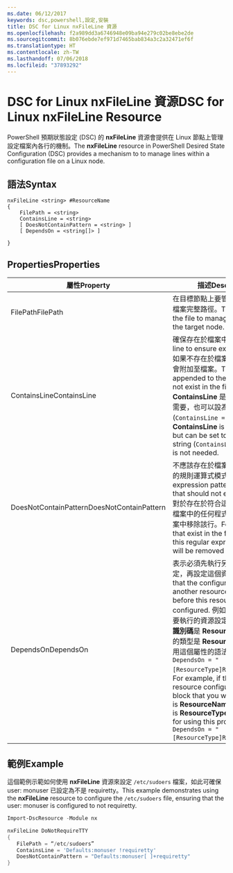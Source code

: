 ```yaml
---
ms.date: 06/12/2017
keywords: dsc,powershell,設定,安裝
title: DSC for Linux nxFileLine 資源
ms.openlocfilehash: f2a989dd3a6746948e09ba94e279c02be8ebe2de
ms.sourcegitcommit: 8b076ebde7ef971d7465bab834a3c2a32471ef6f
ms.translationtype: HT
ms.contentlocale: zh-TW
ms.lasthandoff: 07/06/2018
ms.locfileid: "37893292"
---
```

# <a name="dsc-for-linux-nxfileline-resource"></a><span data-ttu-id="0ed8b-103">DSC for Linux nxFileLine 資源</span><span class="sxs-lookup"><span data-stu-id="0ed8b-103">DSC for Linux nxFileLine Resource</span></span>

<span data-ttu-id="0ed8b-104">PowerShell 預期狀態設定 (DSC) 的 **nxFileLine** 資源會提供在 Linux 節點上管理設定檔案內各行的機制。</span><span class="sxs-lookup"><span data-stu-id="0ed8b-104">The **nxFileLine** resource in PowerShell Desired State Configuration (DSC) provides a mechanism to to manage lines within a configuration file on a Linux node.</span></span>

## <a name="syntax"></a><span data-ttu-id="0ed8b-105">語法</span><span class="sxs-lookup"><span data-stu-id="0ed8b-105">Syntax</span></span>

```
nxFileLine <string> #ResourceName
{
    FilePath = <string>
    ContainsLine = <string>
    [ DoesNotContainPattern = <string> ]
    [ DependsOn = <string[]> ]

}
```

## <a name="properties"></a><span data-ttu-id="0ed8b-106">Properties</span><span class="sxs-lookup"><span data-stu-id="0ed8b-106">Properties</span></span>

|  <span data-ttu-id="0ed8b-107">屬性</span><span class="sxs-lookup"><span data-stu-id="0ed8b-107">Property</span></span> |  <span data-ttu-id="0ed8b-108">描述</span><span class="sxs-lookup"><span data-stu-id="0ed8b-108">Description</span></span> |
|---|---|
| <span data-ttu-id="0ed8b-109">FilePath</span><span class="sxs-lookup"><span data-stu-id="0ed8b-109">FilePath</span></span>| <span data-ttu-id="0ed8b-110">在目標節點上要管理程式碼行的檔案完整路徑。</span><span class="sxs-lookup"><span data-stu-id="0ed8b-110">The full path to the file to manage lines in on the target node.</span></span>|
| <span data-ttu-id="0ed8b-111">ContainsLine</span><span class="sxs-lookup"><span data-stu-id="0ed8b-111">ContainsLine</span></span>| <span data-ttu-id="0ed8b-112">確保存在於檔案中的程式碼行。</span><span class="sxs-lookup"><span data-stu-id="0ed8b-112">A line to ensure exists in the file.</span></span> <span data-ttu-id="0ed8b-113">如果不存在於檔案中，這一行就會附加至檔案。</span><span class="sxs-lookup"><span data-stu-id="0ed8b-113">This line will be appended to the file if it does not exist in the file.</span></span> <span data-ttu-id="0ed8b-114">**ContainsLine** 是必要的，但如不需要，也可以設為空字串 (`ContainsLine = ""`)。</span><span class="sxs-lookup"><span data-stu-id="0ed8b-114">**ContainsLine** is mandatory, but can be set to an empty string (`ContainsLine = ""`) if it is not needed.</span></span>|
| <span data-ttu-id="0ed8b-115">DoesNotContainPattern</span><span class="sxs-lookup"><span data-stu-id="0ed8b-115">DoesNotContainPattern</span></span>| <span data-ttu-id="0ed8b-116">不應該存在於檔案中的程式碼行的規則運算式模式。</span><span class="sxs-lookup"><span data-stu-id="0ed8b-116">A regular expression pattern for lines that should not exist in the file.</span></span> <span data-ttu-id="0ed8b-117">對於存在於符合這個規則運算式檔案中的任何程式碼行，會從檔案中移除該行。</span><span class="sxs-lookup"><span data-stu-id="0ed8b-117">For any lines that exist in the file that match this regular expression, the line will be removed from the file.</span></span>|
| <span data-ttu-id="0ed8b-118">DependsOn</span><span class="sxs-lookup"><span data-stu-id="0ed8b-118">DependsOn</span></span> | <span data-ttu-id="0ed8b-119">表示必須先執行另一個資源的設定，再設定這個資源。</span><span class="sxs-lookup"><span data-stu-id="0ed8b-119">Indicates that the configuration of another resource must run before this resource is configured.</span></span> <span data-ttu-id="0ed8b-120">例如，如果第一個想要執行的資源設定指令碼區塊的**識別碼**是 **ResourceName**，而它的類型是 **ResourceType**，則使用這個屬性的語法就是 `DependsOn = "[ResourceType]ResourceName"`。</span><span class="sxs-lookup"><span data-stu-id="0ed8b-120">For example, if the **ID** of the resource configuration script block that you want to run first is **ResourceName** and its type is **ResourceType**, the syntax for using this property is `DependsOn = "[ResourceType]ResourceName"`.</span></span>|

## <a name="example"></a><span data-ttu-id="0ed8b-121">範例</span><span class="sxs-lookup"><span data-stu-id="0ed8b-121">Example</span></span>

<span data-ttu-id="0ed8b-122">這個範例示範如何使用 **nxFileLine** 資源來設定 `/etc/sudoers` 檔案，如此可確保 user: monuser 已設定為不是 requiretty。</span><span class="sxs-lookup"><span data-stu-id="0ed8b-122">This example demonstrates using the **nxFileLine** resource to configure the `/etc/sudoers` file, ensuring that the user: monuser is configured to not requiretty.</span></span>

```powershell
Import-DscResource -Module nx

nxFileLine DoNotRequireTTY
{
   FilePath = “/etc/sudoers”
   ContainsLine = 'Defaults:monuser !requiretty'
   DoesNotContainPattern = "Defaults:monuser[ ]+requiretty"
}
```